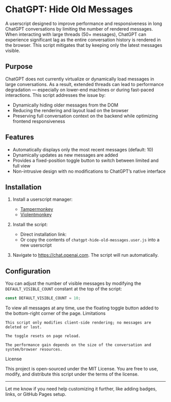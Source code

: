 # ChatGPT: Hide Old Messages

A userscript designed to improve performance and responsiveness in long ChatGPT conversations by limiting the number of rendered messages. When interacting with large threads (50+ messages), ChatGPT can experience significant lag as the entire conversation history is rendered in the browser. This script mitigates that by keeping only the latest messages visible.

## Purpose

ChatGPT does not currently virtualize or dynamically load messages in large conversations. As a result, extended threads can lead to performance degradation — especially on lower-end machines or during fast-paced interactions. This script addresses the issue by:

- Dynamically hiding older messages from the DOM
- Reducing the rendering and layout load on the browser
- Preserving full conversation context on the backend while optimizing frontend responsiveness

## Features

- Automatically displays only the most recent messages (default: 10)
- Dynamically updates as new messages are added
- Provides a fixed-position toggle button to switch between limited and full view
- Non-intrusive design with no modifications to ChatGPT’s native interface

## Installation

1. Install a userscript manager:
   - [Tampermonkey](https://www.tampermonkey.net/)
   - [Violentmonkey](https://violentmonkey.github.io/)

2. Install the script:
   - Direct installation link: 
   - Or copy the contents of `chatgpt-hide-old-messages.user.js` into a new userscript

3. Navigate to https://chat.openai.com. The script will run automatically.

## Configuration

You can adjust the number of visible messages by modifying the `DEFAULT_VISIBLE_COUNT` constant at the top of the script:

```javascript
const DEFAULT_VISIBLE_COUNT = 10;
```
To view all messages at any time, use the floating toggle button added to the bottom-right corner of the page.
Limitations

    This script only modifies client-side rendering; no messages are deleted or lost.

    The toggle resets on page reload.

    The performance gain depends on the size of the conversation and system/browser resources.

License

This project is open-sourced under the MIT License. You are free to use, modify, and distribute this script under the terms of the license.


---

Let me know if you need help customizing it further, like adding badges, links, or GitHub Pages setup.
